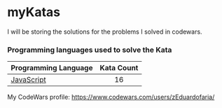 # myKatas

I will be storing the solutions for the problems I solved in codewars. 

### Programming languages used to solve the Kata


|    Programming Language  |    Kata Count  | 
|----------|:-------------:|
| [JavaScript](https://github.com/varunu28/A-Kata-A-Day/tree/master/Javascript) | 16 | 


My CodeWars profile: https://www.codewars.com/users/zEduardofaria/